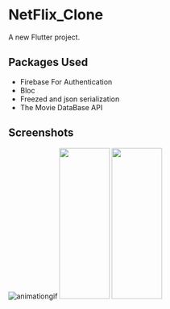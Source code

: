# NetFlix_Clone

A new Flutter project.

## Packages Used

<ul>
  <li>Firebase For Authentication</li>
  <li>Bloc</li>
  <li>Freezed and json serialization</li>
  <li>The Movie DataBase API</li>
</ul>

## Screenshots




![animationgif](https://user-images.githubusercontent.com/59518674/233791019-96541b3f-be8d-4d8f-9558-03404c70d7cf.gif)  <img src="https://user-images.githubusercontent.com/59518674/233791880-9311202e-b759-4ef8-8d92-3591362d803b.jpg?raw=true" width="100" height="300"/>  <img src="https://user-images.githubusercontent.com/59518674/233791888-9d0518b7-7708-4688-bed5-4a51b2743b8e.jpg?raw=true" width="100" height="300"/> 
